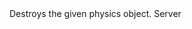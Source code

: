 <function name="DestroyObject" parent="IPhysicsEnvironment" type="classfunc">
	<description>
		Destroys the given physics object.
	</description>
	<realm>Server</realm>
	<args>
		<arg name="collide" type="CPhysCollide"></arg>
	</args>
	<rets>
	</rets>
</function>